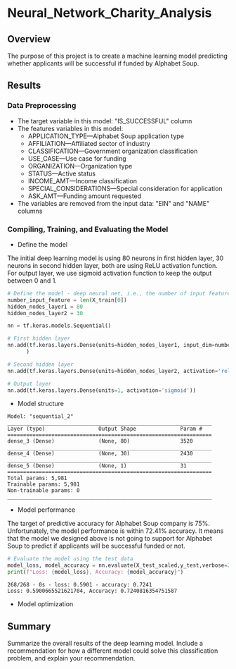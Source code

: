 # Neural_Network_Charity_Analysis

## Overview
The purpose of this project is to create a machine learning model predicting whether applicants will be successful if funded by Alphabet Soup.

## Results

### Data Preprocessing
- The target variable in this model: "IS_SUCCESSFUL" column
- The features variables in this model:
    - APPLICATION_TYPE—Alphabet Soup application type
    - AFFILIATION—Affiliated sector of industry
    - CLASSIFICATION—Government organization classification
    - USE_CASE—Use case for funding
    - ORGANIZATION—Organization type
    - STATUS—Active status
    - INCOME_AMT—Income classification
    - SPECIAL_CONSIDERATIONS—Special consideration for application
    - ASK_AMT—Funding amount requested
- The variables are removed from the input data: "EIN" and "NAME" columns
### Compiling, Training, and Evaluating the Model
- Define the model

The initial deep learning model is using 80 neurons in first hidden layer, 30 neurons in second hidden layer, both are using ReLU activation function. For output layer, we use sigmoid activation function to keep the output between 0 and 1.
```python
# Define the model - deep neural net, i.e., the number of input features and hidden nodes for each layer.
number_input_feature = len(X_train[0])
hidden_nodes_layer1 = 80
hidden_nodes_layer2 = 30

nn = tf.keras.models.Sequential()

# First hidden layer
nn.add(tf.keras.layers.Dense(units=hidden_nodes_layer1, input_dim=number_input_feature,activation='relu')
      )

# Second hidden layer
nn.add(tf.keras.layers.Dense(units=hidden_nodes_layer2, activation='relu'))

# Output layer
nn.add(tf.keras.layers.Dense(units=1, activation='sigmoid'))
```

- Model structure
```
Model: "sequential_2"
_________________________________________________________________
Layer (type)                 Output Shape              Param #   
=================================================================
dense_3 (Dense)              (None, 80)                3520      
_________________________________________________________________
dense_4 (Dense)              (None, 30)                2430      
_________________________________________________________________
dense_5 (Dense)              (None, 1)                 31        
=================================================================
Total params: 5,981
Trainable params: 5,981
Non-trainable params: 0
_________________________________________________________________
```
- Model performance

The target of predictive accuracy for Alphabet Soup company is 75%. Unfortunately, the model performance is within 72.41% accuracy. It means that the model we designed above is not going to support for Alphabet Soup to predict if applicants will be successful funded or not.

```python
# Evaluate the model using the test data
model_loss, model_accuracy = nn.evaluate(X_test_scaled,y_test,verbose=2)
print(f"Loss: {model_loss}, Accuracy: {model_accuracy}")
```
```
268/268 - 0s - loss: 0.5901 - accuracy: 0.7241
Loss: 0.5900665521621704, Accuracy: 0.7240816354751587
```

- Model optimization



## Summary
Summarize the overall results of the deep learning model. Include a recommendation for how a different model could solve this classification problem, and explain your recommendation.
